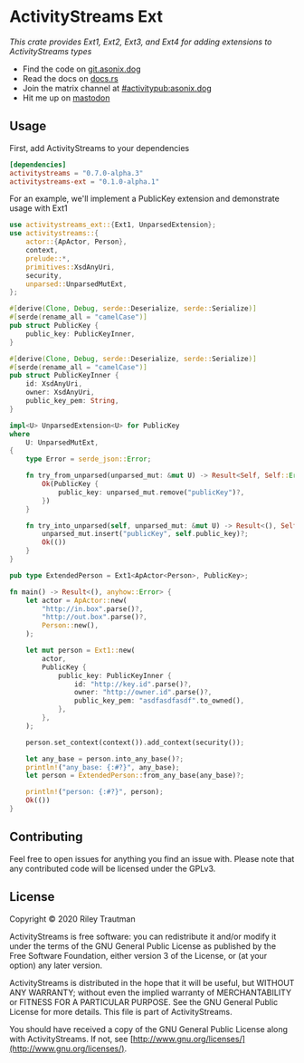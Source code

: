 # ActivityStreams Ext
_This crate provides Ext1, Ext2, Ext3, and Ext4 for adding extensions to ActivityStreams types_

- Find the code on [git.asonix.dog](https://git.asonix.dog/Aardwolf/activitystreams)
- Read the docs on [docs.rs](https://docs.rs/activitystreams-ext)
- Join the matrix channel at [#activitypub:asonix.dog](https://matrix.to/#/!fAEcHyTUdAaKCzIKCt:asonix.dog?via=asonix.dog&via=matrix.org&via=t2bot.io)
- Hit me up on [mastodon](https://asonix.dog/@asonix)

## Usage

First, add ActivityStreams to your dependencies
```toml
[dependencies]
activitystreams = "0.7.0-alpha.3"
activitystreams-ext = "0.1.0-alpha.1"
```

For an example, we'll implement a PublicKey extension and demonstrate usage with Ext1
```rust
use activitystreams_ext::{Ext1, UnparsedExtension};
use activitystreams::{
    actor::{ApActor, Person},
    context,
    prelude::*,
    primitives::XsdAnyUri,
    security,
    unparsed::UnparsedMutExt,
};

#[derive(Clone, Debug, serde::Deserialize, serde::Serialize)]
#[serde(rename_all = "camelCase")]
pub struct PublicKey {
    public_key: PublicKeyInner,
}

#[derive(Clone, Debug, serde::Deserialize, serde::Serialize)]
#[serde(rename_all = "camelCase")]
pub struct PublicKeyInner {
    id: XsdAnyUri,
    owner: XsdAnyUri,
    public_key_pem: String,
}

impl<U> UnparsedExtension<U> for PublicKey
where
    U: UnparsedMutExt,
{
    type Error = serde_json::Error;

    fn try_from_unparsed(unparsed_mut: &mut U) -> Result<Self, Self::Error> {
        Ok(PublicKey {
            public_key: unparsed_mut.remove("publicKey")?,
        })
    }

    fn try_into_unparsed(self, unparsed_mut: &mut U) -> Result<(), Self::Error> {
        unparsed_mut.insert("publicKey", self.public_key)?;
        Ok(())
    }
}

pub type ExtendedPerson = Ext1<ApActor<Person>, PublicKey>;

fn main() -> Result<(), anyhow::Error> {
    let actor = ApActor::new(
        "http://in.box".parse()?,
        "http://out.box".parse()?,
        Person::new(),
    );

    let mut person = Ext1::new(
        actor,
        PublicKey {
            public_key: PublicKeyInner {
                id: "http://key.id".parse()?,
                owner: "http://owner.id".parse()?,
                public_key_pem: "asdfasdfasdf".to_owned(),
            },
        },
    );

    person.set_context(context()).add_context(security());

    let any_base = person.into_any_base()?;
    println!("any_base: {:#?}", any_base);
    let person = ExtendedPerson::from_any_base(any_base)?;

    println!("person: {:#?}", person);
    Ok(())
}
```

## Contributing
Feel free to open issues for anything you find an issue with. Please note that any contributed code will be licensed under the GPLv3.

## License

Copyright © 2020 Riley Trautman

ActivityStreams is free software: you can redistribute it and/or modify it under the terms of the GNU General Public License as published by the Free Software Foundation, either version 3 of the License, or (at your option) any later version.

ActivityStreams is distributed in the hope that it will be useful, but WITHOUT ANY WARRANTY; without even the implied warranty of MERCHANTABILITY or FITNESS FOR A PARTICULAR PURPOSE. See the GNU General Public License for more details. This file is part of ActivityStreams.

You should have received a copy of the GNU General Public License along with ActivityStreams. If not, see [http://www.gnu.org/licenses/](http://www.gnu.org/licenses/).
